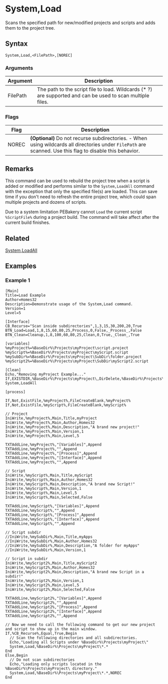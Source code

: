 # System,Load

Scans the specified path for new/modified projects and scripts and adds them to the project tree.

## Syntax

```pebakery
System,Load,<FilePath>,[NOREC]
```

### Arguments

| Argument | Description |
| --- | --- |
| FilePath | The path to the script file to load. Wildcards (* ?) are supported and can be used to scan multiple files. |

### Flags

| Flag | Description |
| --- | --- |
| NOREC | **(Optional)** Do not recurse subdirectories. - When using wildcards all directories under `FilePath` are scanned. Use this flag to disable this behavior. |

## Remarks

This command can be used to rebuild the project tree when a script is added or modified and performs similar to the  `System,LoadAll` command with the exception that only the specified file(s) are loaded. This can save time if you don't need to refresh the entire project tree, which could span multiple projects and dozens of scripts.

Due to a system limitation PEBakery cannot `Load` the current script `%ScriptFile%` during a project build. The command will take affect after the current build finishes.

## Related

[System,LoadAll](./LoadAll.md)

## Examples

### Example 1

```pebakery
[Main]
Title=Load Example
Author=Homes32
Description=Demonstrate usage of the System,Load command.
Version=1
Level=5

[Interface]
CB_Recurse="Scan inside subdirectories",1,3,15,30,200,20,True
BTN_Load=Load,1,8,15,60,80,25,Process,0,False,_Process_,False
BTN_Clean=Cleanup,1,8,100,60,80,25,Clean,0,True,_Clean_,True

[variables]
%myProject%=%BaseDir%\Projects\myProject\script.project
%myScript%=%BaseDir%\Projects\myProject\myScript.script
%mySubDir%=%BaseDir%\Projects\myProject\SubDir\folder.project
%myScript2%=%BaseDir%\Projects\myProject\SubDir\myScript2.script

[Clean]
Echo,"Removing myProject Example..."
If,EXISTDIR,%BaseDir%\Projects\myProject\,DirDelete,%BaseDir%\Projects\myProject\
System,LoadAll

[process]

If,Not,ExistFile,%myProject%,FileCreateBlank,%myProject%
If,Not,ExistFile,%myScript%,FileCreateBlank,%myScript%

// Project
IniWrite,%myProject%,Main,Title,myProject
IniWrite,%myProject%,Main,Author,Homes32
IniWrite,%myProject%,Main,Description,"A brand new project!"
IniWrite,%myProject%,Main,Version,1
IniWrite,%myProject%,Main,Level,5

TXTAddLine,%myProject%,"[Variables]",Append
TXTAddLine,%myProject%,"",Append
TXTAddLine,%myProject%,"[Process]",Append
TXTAddLine,%myProject%,"[Interface]",Append
TXTAddLine,%myProject%,"",Append

// Script
IniWrite,%myScript%,Main,Title,myScript
IniWrite,%myScript%,Main,Author,Homes32
IniWrite,%myScript%,Main,Description,"A brand new Script!"
IniWrite,%myScript%,Main,Version,1
IniWrite,%myScript%,Main,Level,5
IniWrite,%myScript%,Main,Selected,False

TXTAddLine,%myScript%,"[Variables]",Append
TXTAddLine,%myScript%,"",Append
TXTAddLine,%myScript%,"[Process]",Append
TXTAddLine,%myScript%,"[Interface]",Append
TXTAddLine,%myScript%,"",Append

// Script subdir
//IniWrite,%mySubDir%,Main,Title,myApps
//IniWrite,%mySubDir%,Main,Author,Homes32
//IniWrite,%mySubDir%,Main,Description,"A folder for myApps"
//IniWrite,%mySubDir%,Main,Version,1

// Script in subdir
IniWrite,%myScript2%,Main,Title,myScript2
IniWrite,%myScript2%,Main,Author,Homes32
IniWrite,%myScript2%,Main,Description,"A brand new Script in a subdir!"
IniWrite,%myScript2%,Main,Version,1
IniWrite,%myScript2%,Main,Level,5
IniWrite,%myScript2%,Main,Selected,False

TXTAddLine,%myScript2%,"[Variables]",Append
TXTAddLine,%myScript2%,"",Append
TXTAddLine,%myScript2%,"[Process]",Append
TXTAddLine,%myScript2%,"[Interface]",Append
TXTAddLine,%myScript2%,"",Append

// Now we need to call the following command to get our new project and script to show up in the main window.
If,%CB_Recurse%,Equal,True,Begin
  // Scan the following directories and all subdirectories.
  Echo,"Loading all Scripts under %BaseDir%\Projects\myProject\"
  System,Load,%BaseDir%\Projects\myProject\*.*
End
Else,Begin
  // Do not scan subdirectories
  Echo,"Loading only scripts located in the %BaseDir%\Projects\myProject\ directory."
  System,Load,%BaseDir%\Projects\myProject\*.*,NOREC
End
```